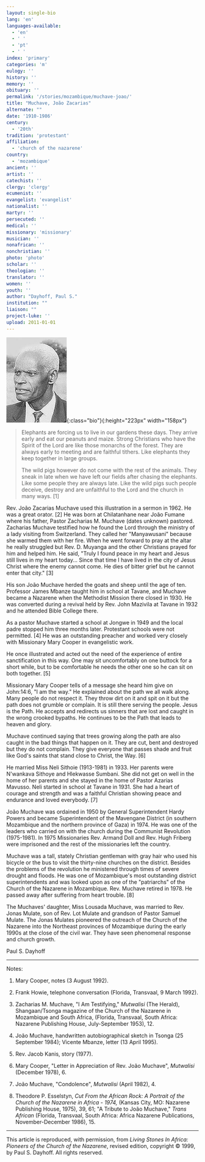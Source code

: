 ```yaml
---
layout: single-bio
lang: 'en'
languages-available:
  - 'en'
  - ' '
  - 'pt'
  - ' '
index: 'primary'
categories: 'm'
eulogy: ''
history: ''
memory: ''
obituary: ''
permalink: '/stories/mozambique/muchave-joao/'
title: "Muchave, João Zacarias"
alternate: ""
date: '1910-1986'
century:
  - '20th'
tradition: 'protestant'
affiliation:
  - 'church of the nazarene'
country:
  - 'mozambique'
ancient: ''
artist: ''
catechist: ''
clergy: 'clergy'
ecumenist: ''
evangelist: 'evangelist'
nationalist: ''
martyr: ''
persecuted: ''
medical: ''
missionary: 'missionary'
musician: ''
nonafrican: ''
nonchristian: ''
photo: 'photo'
scholar: ''
theologian: ''
translator: ''
women: ''
youth: ''
author: "Dayhoff, Paul S."
institution: ""
liaison: ""
project-luke: ''
upload: 2011-01-01
---
```


![Joao Muchave](/images/bio-pics/mozambique/muchave-joao/muchave-joao.jpg){:class="bio"}{:height="223px" width="158px"}

> Elephants are forcing us to live in our gardens these days. They arrive early and eat our peanuts and maize. Strong Christians who have the Spirit of the Lord are like those monarchs of the forest. They are always early to meeting and are faithful tithers. Like elephants they keep together in large groups.
>
> The wild pigs however do not come with the rest of the animals. They sneak in late when we have left our fields after chasing the elephants. Like some people they are always late. Like the wild pigs such people deceive, destroy and are unfaithful to the Lord and the church in many ways. [1]

Rev. João Zacarias Muchave used this illustration in a sermon in 1962. He was a great orator. [2]  He was born at Chilatanhane near João Fumane where his father, Pastor Zacharias M. Muchave (dates unknown) pastored.  Zacharias Muchave testified how he found the Lord through the ministry of a lady visiting from Switzerland. They called her "Manyawusani" because she warmed them with her fire. When he went forward to pray at the altar he really struggled but Rev. D. Muyanga and the other Christians prayed for him and helped him. He said, "Truly I found peace in my heart and Jesus still lives in my heart today... Since that time I have lived in the city of Jesus Christ where the enemy cannot come. He dies of bitter grief but he cannot enter that city."  [3]

His son João Muchave herded the goats and sheep until the age of ten. Professor James Mbanze taught him in school at Tavane, and Muchave became a Nazarene when the Methodist Mission there closed in 1930. He was converted during a revival held by Rev. John Mazivila at Tavane in 1932 and he attended Bible College there.

As a pastor Muchave started a school at Jongwe in 1949 and the local padre stopped him three months later.  Protestant schools were not permitted. [4] He was an outstanding preacher and worked very closely with Missionary Mary Cooper in evangelistic work.

He once illustrated and acted out the need of the experience of entire sanctification in this way. One may sit uncomfortably on one buttock for a short while, but to be comfortable he needs the other one so he can sit on both together. [5]

Missionary Mary Cooper tells of a message she heard him give on John:14:6, "I am the way." He explained about the path we all walk along. Many people do not respect it. They throw dirt on it and spit on it but the path does not grumble or complain. It is still there serving the people. Jesus is the Path. He accepts and redirects us sinners that are lost and caught in the wrong crooked bypaths. He continues to be the Path that leads to heaven and glory.

Muchave continued saying that trees growing along the path are also caught in the bad things that happen on it. They are cut, bent and destroyed but they do not complain. They give everyone that passes shade and fruit like God's saints that stand close to Christ, the Way. [6]

He married Miss Neli Sithoie (1913-1981) in 1933. Her parents were N'wankava Sithoye and Hlekwasse Sumbani. She did not get on well in the home of her parents and she stayed in the home of Pastor Azarias Mavusso. Neli started in school at Tavane in 1931. She had a heart of courage and strength and was a faithful Christian showing peace and endurance and loved everybody. [7]

João Muchave was ordained in 1950 by General Superintendent Hardy Powers and became Superintendent of the Mavengane District (in southern Mozambique and the northern province of Gaza) in 1974. He was one of the leaders who carried on with the church during the Communist Revolution (1975-1981). In 1975 Missionaries Rev. Armand Doll and Rev. Hugh Friberg were imprisoned and the rest of the missionaries left the country.

Muchave was a tall, stately Christian gentleman with gray hair who used his bicycle or the bus to visit the thirty-nine churches on the district. Besides the problems of the revolution he ministered through times of severe drought and floods. He was one of Mozambique's most outstanding district superintendents and was looked upon as one of the "patriarchs" of the Church of the Nazarene in Mozambique.  Rev. Muchave retired in 1978. He passed away after suffering from heart trouble. [8]

The Muchaves' daughter, Miss Lousada Muchave, was married to Rev. Jonas Mulate, son of Rev. Lot Mulate and grandson of Pastor Samuel Mulate. The Jonas Mulates pioneered the outreach of the Church of the Nazarene into the Northeast provinces of Mozambique during the early 1990s at the close of the civil war. They have seen phenomenal response and church growth.

Paul S. Dayhoff

---

Notes:

1. Mary Cooper, notes (3 August 1992).

2.  Frank Howie, telephone conversation (Florida, Transvaal, 9 March 1992).

3.  Zacharias M. Muchave, "I Am Testifying," *Mutwalisi* (The Herald), Shangaan/Tsonga magazine of the Church of the Nazarene in Mozambique and South Africa, (Florida, Transvaal, South Africa: Nazarene Publishing House, July-September 1953), 12.

4.  João Muchave, handwritten autobiographical sketch in Tsonga (25 September 1984); Vicente Mbanze, letter (13 April 1995).

5.  Rev. Jacob Kanis, story (1977).

6.  Mary Cooper, "Letter in Appreciation of Rev. João Muchave", *Mutwalisi* (December 1978), 6.

7.  João Muchave, "Condolence", *Mutwalisi* (April 1982), 4.

8.  Theodore P. Esselstyn, *Cut From the African Rock: A Portrait of the Church of the Nazarene in Africa - 1974,* (Kansas City, MO: Nazarene Publishing House, 1975), 39, 61; "A Tribute to João Muchave," *Trans African* (Florida, Transvaal, South Africa: Africa Nazarene Publications, November-December 1986), 15.

---

This article is reproduced, with permission, from *Living Stones In Africa: Pioneers of the Church of the Nazarene*, revised edition, copyright &copy; 1999, by Paul S. Dayhoff.  All rights reserved.
